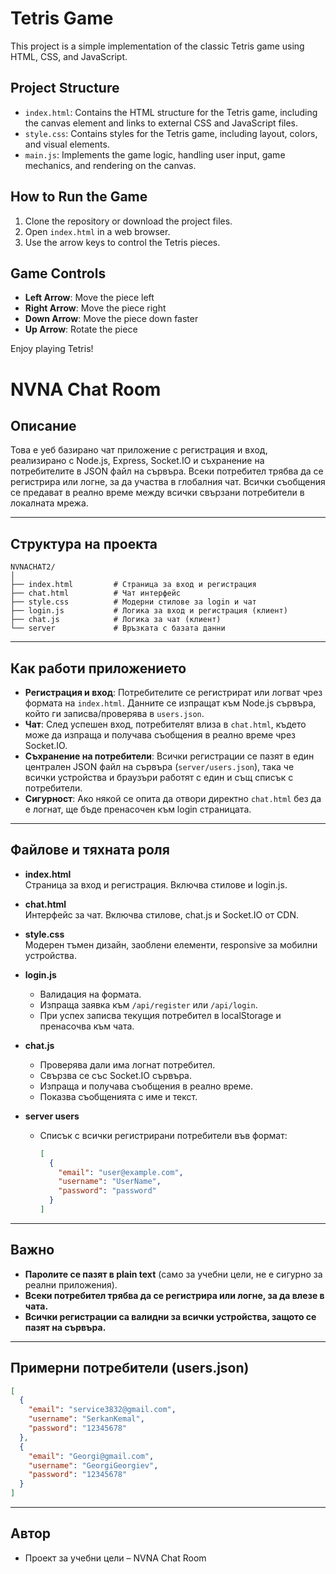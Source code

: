 # Tetris Game

This project is a simple implementation of the classic Tetris game using HTML, CSS, and JavaScript.

## Project Structure

- `index.html`: Contains the HTML structure for the Tetris game, including the canvas element and links to external CSS and JavaScript files.
- `style.css`: Contains styles for the Tetris game, including layout, colors, and visual elements.
- `main.js`: Implements the game logic, handling user input, game mechanics, and rendering on the canvas.

## How to Run the Game

1. Clone the repository or download the project files.
2. Open `index.html` in a web browser.
3. Use the arrow keys to control the Tetris pieces.

## Game Controls

- **Left Arrow**: Move the piece left
- **Right Arrow**: Move the piece right
- **Down Arrow**: Move the piece down faster
- **Up Arrow**: Rotate the piece

Enjoy playing Tetris!




# NVNA Chat Room

## Описание

Това е уеб базирано чат приложение с регистрация и вход, реализирано с Node.js, Express, Socket.IO и съхранение на потребителите в JSON файл на сървъра. Всеки потребител трябва да се регистрира или логне, за да участва в глобалния чат. Всички съобщения се предават в реално време между всички свързани потребители в локалната мрежа.

---

## Структура на проекта

```
NVNACHAT2/
│
├── index.html         # Страница за вход и регистрация
├── chat.html          # Чат интерфейс
├── style.css          # Модерни стилове за login и чат
├── login.js           # Логика за вход и регистрация (клиент)
├── chat.js            # Логика за чат (клиент)
└── server             # Връзката с базата данни
```

---

## Как работи приложението

- **Регистрация и вход**: Потребителите се регистрират или логват чрез формата на `index.html`. Данните се изпращат към Node.js сървъра, който ги записва/проверява в `users.json`.
- **Чат**: След успешен вход, потребителят влиза в `chat.html`, където може да изпраща и получава съобщения в реално време чрез Socket.IO.
- **Съхранение на потребители**: Всички регистрации се пазят в един централен JSON файл на сървъра (`server/users.json`), така че всички устройства и браузъри работят с един и същ списък с потребители.
- **Сигурност**: Ако някой се опита да отвори директно `chat.html` без да е логнат, ще бъде пренасочен към login страницата.

---

## Файлове и тяхната роля

- **index.html**  
  Страница за вход и регистрация. Включва стилове и login.js.

- **chat.html**  
  Интерфейс за чат. Включва стилове, chat.js и Socket.IO от CDN.

- **style.css**  
  Модерен тъмен дизайн, заоблени елементи, responsive за мобилни устройства.

- **login.js**
    - Валидация на формата.
    - Изпраща заявка към `/api/register` или `/api/login`.
    - При успех записва текущия потребител в localStorage и пренасочва към чата.

- **chat.js**
    - Проверява дали има логнат потребител.
    - Свързва се със Socket.IO сървъра.
    - Изпраща и получава съобщения в реално време.
    - Показва съобщенията с име и текст.

- **server users**
    - Списък с всички регистрирани потребители във формат:
      ```json
      [
        {
          "email": "user@example.com",
          "username": "UserName",
          "password": "password"
        }
      ]
      ```

---

## Важно

- **Паролите се пазят в plain text** (само за учебни цели, не е сигурно за реални приложения).
- **Всеки потребител трябва да се регистрира или логне, за да влезе в чата.**
- **Всички регистрации са валидни за всички устройства, защото се пазят на сървъра.**

---

## Примерни потребители (users.json)

```json
[
  {
    "email": "service3832@gmail.com",
    "username": "SerkanKemal",
    "password": "12345678"
  },
  {
    "email": "Georgi@gmail.com",
    "username": "GeorgiGeorgiev",
    "password": "12345678"
  }
]
```

---

## Автор

- Проект за учебни цели – NVNA Chat Room